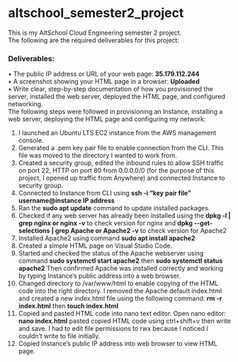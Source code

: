 # altschool_semester2_project
This is my AltSchool Cloud Engineering semester 2 project.\
The following are the required deliverables for this project:
### **Deliverables:**
•	The public IP address or URL of your web page: **35.179.112.244**\
•	A screenshot showing your HTML page in a browser: **Uploaded**\
•	Write clear, step-by-step documentation of how you provisioned the server, installed the web server, deployed the HTML page, and configured networking.\
The following steps were followed in provisioning an Instance, installing a web server, deploying the HTML page and configuring my network:
1.	I launched an Ubuntu LTS EC2 instance from the AWS management console.
2.	Generated a .pem key pair file to enable connection from the CLI. This file was moved to the directory I wanted to work from.
3.	Created a security group, edited the inbound rules to allow SSH traffic on port 22, HTTP on port 80 from 0.0.0.0/0 (for the purpose of this project, I opened up traffic from Anywhere) and connected Instance to security group.
4.	Connected to Instance from CLI using **ssh -i “key pair file” username@instance IP address**
5.	Ran the **sudo apt update** command to update installed packages. 
6.	Checked if any web server has already been installed using the **dpkg -l | grep nginx or nginx -v** to check version for nginx and **dpkg --get-selections | grep Apache or Apache2 -v** to check version for Apache2
7.	Installed Apache2 using command **sudo apt install apache2**
8.	Created a simple HTML page on Visual Studio Code.
9.	Started and checked the status of the Apache webserver using command 
**sudo systemctl start apache2** then **sudo systemctl status apache2**
Then confirmed Apache was installed correctly and working by typing Instance’s public address into a web browser.
10.	Changed directory to /var/www/html to enable copying of the HTML code into the right directory. I removed the Apache default index.html and created a new index.html file using the following command: **rm -r index.html** then **touch index.html**
11.	Copied and pasted HTML code into nano text editor. Open nano editor: **nano index.html** pasted copied HTML code using ctrl+shift+v then write and save. I had to edit file permissions to rwx because I noticed I couldn’t write to file initially.
12.	Copied Instance’s public IP address into web browser to view HTML page.

